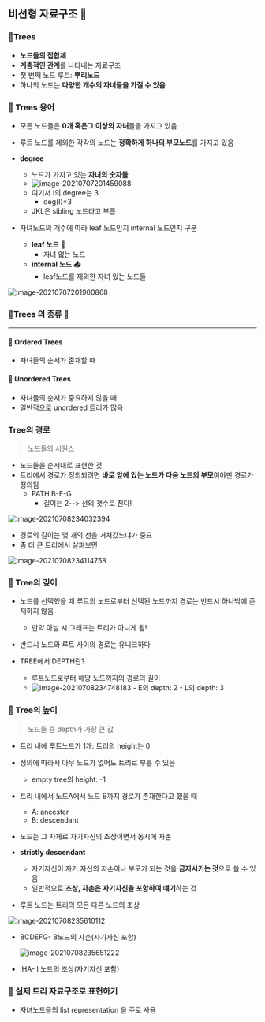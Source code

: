 ## 비선형 자료구조 :ledger:

### :deciduous_tree:Trees 

- **노드들의 집합체**
- **계층적인 관계**를 나타내는 자료구조
- 첫 번째 노드 루트: **뿌리노드**
- 하나의 노드는 **다양한 개수의 자녀들을 가질 수 있음**



### :palm_tree: Trees 용어 

- 모든 노드들은 **0개 혹은그 이상의 자녀**들을 가지고 있음
- 루트 노드를 제외한 각각의 노드는 **정확하게 하나의 부모노드**를 가지고 있음
- **degree**
  - 노드가 가지고 있는 **자녀의 숫자들**
  - ![image-20210707201459088](C:\Users\MIN\TIL\data_structure\tree.assets\image-20210707201459088.png)
  - 여기서 I의 degree는 3
    - deg(I)=3
  - JKL은 sibling 노드라고 부름

- 자녀노드의 개수에 따라 leaf 노드인지 internal 노드인지 구분
  - **leaf 노드** :leaves:
    - 자녀 없는 노드
  - **internal 노드 :inbox_tray:**
    - leaf노드를 제외한 자녀 있는 노드들

![image-20210707201900868](C:\Users\MIN\TIL\data_structure\tree.assets\image-20210707201900868.png)



### :evergreen_tree:Trees 의 종류 :evergreen_tree:

----

#### :tanabata_tree: Ordered Trees

- 자녀들의 순서가 존재할 때

#### :deciduous_tree: Unordered Trees

- 자녀들의 순서가 중요하지 않을 때
- 일반적으로 unordered 트리가 많음



### Tree의 경로

> 노드들의 시퀀스

- 노드들을 순서대로 표현한 것
- 트리에서 경로가 정의되려면 **바로 앞에 있는 노드가 다음 노드의 부모**여야만 경로가 정의됨
  - PATH B-E-G
    - 길이는 2--> 선의 갯수로 친다!

![image-20210708234032394](C:\Users\MIN\TIL\data_structure\tree.assets\image-20210708234032394.png)

- 경로의 길이는 몇 개의 선을 거쳐갔느냐가 중요
- 좀 더 큰 트리에서 살펴보면

![image-20210708234114758](C:\Users\MIN\TIL\data_structure\tree.assets\image-20210708234114758.png)



### :christmas_tree: Tree의 깊이

- 노드를 선택했을 때 루트의 노드로부터 선택된 노드까지 경로는 반드시 하나밖에 존재하지 않음
  - 만약 아닐 시 그래프는 트리가 아니게 됨!

- 반드시 노드와 루트 사이의 경로는 유니크하다
- TREE에서 DEPTH란?
  - 루트노드로부터 해당 노드까지의 경로의 길이
  - ![image-20210708234748183](C:\Users\MIN\TIL\data_structure\tree.assets\image-20210708234748183.png)
    	- E의 depth: 2
    	- L의 depth: 3



### :christmas_tree: Tree의 높이

> 노드들 중 depth가 가장 큰 값

- 트리 내에 루트노드가 1개: 트리의 height는 0

- 정의에 따라서 아무 노드가 없어도 트리로 부를 수 있음
  - empty tree의 height: -1
- 트리 내에서 노드A에서 노드 B까지 경로가 존재한다고 했을 때
  - A: ancester
  - B: descendant
- 노드는 그 자체로 자기자신의 조상이면서 동시에 자손

- **strictly descendant**
  - 자기자신이 자기 자신의 자손이나 부모가 되는 것을 **금지시키는 것**으로 쓸 수 있음
  - 일반적으로 **조상, 자손은 자기자신을 포함하여 얘기**하는 것

- 루트 노드는 트리의 모든 다른 노드의 조상

![image-20210708235610112](C:\Users\MIN\TIL\data_structure\tree.assets\image-20210708235610112.png)

- BCDEFG- B노드의 자손(자기자신 포함)

  ![image-20210708235651222](C:\Users\MIN\TIL\data_structure\tree.assets\image-20210708235651222.png)

- IHA- I 노드의 조상(자기자신 포함)





### :book: 실제 트리 자료구조로 표현하기

- 자녀노드들의 list representation 을 주로 사용

  